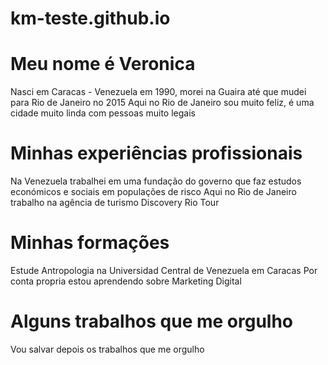 # km-teste.github.io
# Meu nome é Veronica
Nasci em Caracas - Venezuela em 1990, morei na Guaira até que mudei para Rio de Janeiro no 2015
Aqui no Rio de Janeiro sou muito feliz, é uma cidade muito linda com pessoas muito legais
# Minhas experiências  profissionais
Na Venezuela trabalhei em uma fundação do governo que faz estudos económicos e sociais em populações de risco
Aqui no Rio de Janeiro trabalho na agência de turismo Discovery Rio Tour
# Minhas formações
Estude Antropologia na Universidad Central de Venezuela em Caracas
Por conta propria estou aprendendo sobre Marketing Digital
# Alguns trabalhos que me  orgulho
Vou salvar depois os trabalhos que me orgulho

